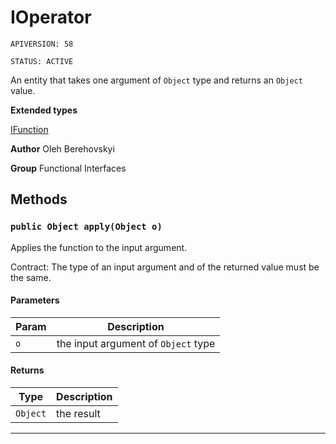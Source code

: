 # IOperator

`APIVERSION: 58`

`STATUS: ACTIVE`

An entity that takes one argument of `Object` type and returns an `Object` value.


**Extended types**

[IFunction](/docs/Functional-Interfaces/IFunction.md)

**Author** Oleh Berehovskyi


**Group** Functional Interfaces

## Methods
### `public Object apply(Object o)`

Applies the function to the input argument. <p>Contract: The type of an input argument and of the returned value must be the same.</p>

#### Parameters

|Param|Description|
|---|---|
|`o`|the input argument of `Object` type|

#### Returns

|Type|Description|
|---|---|
|`Object`|the result|

---
